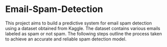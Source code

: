 # Email-Spam-Detection
This project aims to build a predictive system for email spam detection using a dataset obtained from Kaggle. The dataset contains various emails labeled as spam or not spam. The following steps outline the process taken to achieve an accurate and reliable spam detection model.
